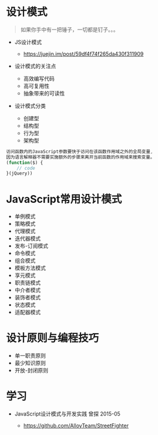 # 设计模式

> 如果你手中有一把锤子，一切都是钉子。。。

- JS设计模式

  - <https://juejin.im/post/59df4f74f265da430f311909>

- 设计模式的关注点

  - 高效编写代码
  - 高可复用性
  - 抽象带来的可读性

- 设计模式分类

  - 创建型
  - 结构型
  - 行为型
  - 架构型

```javascript
访问函数内的JavaScript参数要快于访问在该函数作用域之外的全局变量,
因为语言解释器不需要实施额外的步骤来离开当前函数的作用域来搜索变量。
(function($) {
    // code
}(jQuery))
```

# JavaScript常用设计模式

- 单例模式
- 策略模式
- 代理模式
- 迭代器模式
- 发布-订阅模式
- 命令模式
- 组合模式
- 模板方法模式
- 享元模式
- 职责链模式
- 中介者模式
- 装饰者模式
- 状态模式
- 适配器模式

# 设计原则与编程技巧

- 单一职责原则
- 最少知识原则
- 开放-封闭原则

# 学习

- JavaScript设计模式与开发实践 曾探 2015-05

  - <https://github.com/AlloyTeam/StreetFighter>
